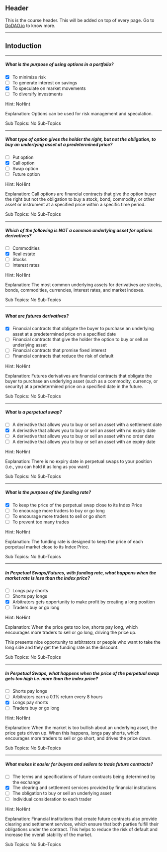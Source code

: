 ## Header
This is the course header. This will be added on top of every page. Go to [DoDAO.io](https://www.dodao.io) to know more.

 ---
 
 ## Intoduction
 
 
---

##### What is the purpose of using options in a portfolio?  

- [x]  To minimize risk
- [ ]  To generate interest on savings
- [x]  To speculate on market movements
- [ ]  To diversify investments
  
Hint: NoHint
         
Explanation: Options can be used for risk management and speculation.

Sub Topics: No Sub-Topics
 

---

##### What type of option gives the holder the right, but not the obligation, to buy an underlying asset at a predetermined price?  

- [ ]   Put option
- [x]  Call option
- [ ]  Swap option
- [ ]  Future option
  
Hint: NoHint
         
Explanation: Call options are financial contracts that give the option buyer the right but not the obligation to buy a stock, bond, commodity, or other asset or instrument at a specified price within a specific time period. 

Sub Topics: No Sub-Topics
 

---

##### Which of the following is NOT a common underlying asset for options derivatives?  

- [ ]  Commodities
- [x]  Real estate
- [ ]  Stocks
- [ ]  Interest rates
  
Hint: NoHint
         
Explanation: The most common underlying assets for derivatives are stocks, bonds, commodities, currencies, interest rates, and market indexes.

Sub Topics: No Sub-Topics
 

---

##### What are futures derivatives?
  

- [x]  Financial contracts that obligate the buyer to purchase an underlying asset at a predetermined price on a specified date
- [ ]  Financial contracts that give the holder the option to buy or sell an underlying asset
- [ ]  Financial contracts that promise fixed interest
- [ ]  Financial contracts that reduce the risk of default
  
Hint: NoHint
         
Explanation: Futures derivatives are financial contracts that obligate the buyer to purchase an underlying asset (such as a commodity, currency, or security) at a predetermined price on a specified date in the future. 

Sub Topics: No Sub-Topics
 

---

##### What is a perpetual swap?
  

- [ ]  A derivative that allows you to buy or sell an asset with a settlement date
- [x]  A derivative that allows you to buy or sell an asset with no expiry date
- [ ]  A derivative that allows you to buy or sell an asset with no order date
- [ ]  A derivative that allows you to buy or sell an asset with an expiry date
  
Hint: NoHint
         
Explanation: There is no expiry date in perpetual swaps to your position (i.e., you can hold it as long as you want)

Sub Topics: No Sub-Topics
 

---

##### What is the purpose of the funding rate?
  

- [x]  To keep the price of the perpetual swap close to its Index Price
- [ ]  To encourage more traders to buy or go long
- [ ]  To encourage more traders to sell or go short
- [ ]  To prevent too many trades
  
Hint: NoHint
         
Explanation: The funding rate is designed to keep the price of each perpetual market close to its Index Price.

Sub Topics: No Sub-Topics
 

---

##### In Perpetual Swaps/Futures, with funding rate, what happens when the market rate is less than the index price?  

- [ ]  Longs pay shorts
- [ ]  Shorts pay longs
- [x]  Arbitrators gets opportunity to make profit by creating a long position
- [ ]  Traders buy or go long
  
Hint: NoHint
         
Explanation: When the price gets too low, shorts pay long, which encourages more traders to sell or go long, driving the price up.

This presents nice opportunity to arbitrators or people who want to take the long side and they get the funding rate as the discount.

Sub Topics: No Sub-Topics
 

---

##### In Perpetual Swaps, what happens when the price of the perpetual swap gets too high i.e. more than the index price?  

- [ ]  Shorts pay longs
- [ ]  Arbitrators earn a 0.1% return every 8 hours
- [x]  Longs pay shorts
- [ ]  Traders buy or go long
  
Hint: NoHint
         
Explanation: When the market is too bullish about an underlying asset, the price gets driven up. When this happens, longs pay shorts, which encourages more traders to sell or go short, and drives the price down.

Sub Topics: No Sub-Topics
 

---

##### What makes it easier for buyers and sellers to trade future contracts?
  

- [ ]  The terms and specifications of future contracts being determined by the exchange
- [x]  The clearing and settlement services provided by financial institutions
- [ ]   The obligation to buy or sell an underlying asset
- [ ]  Individual consideration to each trader
  
Hint: NoHint
         
Explanation: Financial institutions that create future contracts also provide clearing and settlement services, which ensure that both parties fulfill their obligations under the contract. This helps to reduce the risk of default and increase the overall stability of the market.



Sub Topics: No Sub-Topics
 
